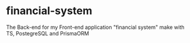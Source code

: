 # financial-system
The Back-end for my Front-end application "financial system" make with TS, PostegreSQL and PrismaORM 
